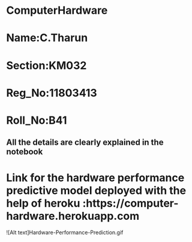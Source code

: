 # ComputerHardware

<h1>Name:C.Tharun</h1>
<h1>Section:KM032</h1>
<h1>Reg_No:11803413</h1>
<h1>Roll_No:B41</h1>
<h2>All the details are clearly explained in the notebook</h2>
<h1>Link for the hardware performance predictive model deployed with the help of heroku :https://computer-hardware.herokuapp.com</h1>
![Alt text]Hardware-Performance-Prediction.gif

